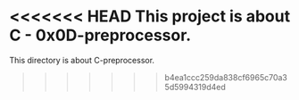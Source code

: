 <<<<<<< HEAD
This project is about C - 0x0D-preprocessor.
=======
This directory is about C-preprocessor.
>>>>>>> b4ea1ccc259da838cf6965c70a35d5994319d4ed
